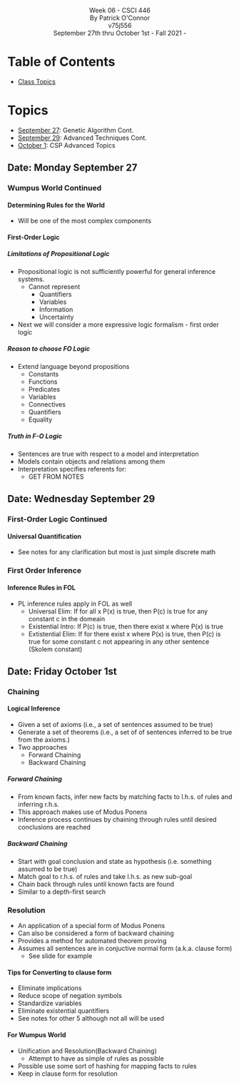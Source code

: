 <p align="center">
    Week 06 - CSCI 446 <br/>
    By Patrick O'Connor <br/>
    v75j556 <br/>
    September 27th thru October 1st - Fall 2021 - <br/>
</p>

# Table of Contents
- [ Class Topics](#topics)

<a name="topics"></a>

# Topics

- [September 27](#sept27): Genetic Algorithm Cont.
- [September 29](#sept29): Advanced Techniques Cont.
- [October 1](#oct01): CSP Advanced Topics

## Date: Monday September 27 <a name="sept27"></a>

### Wumpus World Continued

#### Determining Rules for the World

- Will be one of the most complex components

#### First-Order Logic

##### Limitations of Propositional Logic

- Propositional logic is not sufficiently powerful for general inference systems.
  - Cannot represent
    - Quantifiers
    - Variables
    - Information
    - Uncertainty
- Next we will consider a more expressive logic formalism - first order logic

##### Reason to choose FO Logic

- Extend language beyond propositions
  - Constants
  - Functions
  - Predicates
  - Variables
  - Connectives
  - Quantifiers
  - Equality

##### Truth in F-O Logic

- Sentences are true with respect to a model and interpretation
- Models contain objects and relations among them
- Interpretation specifies referents for:
  - GET FROM NOTES

## Date: Wednesday September 29 <a name="sept29"></a>

### First-Order Logic Continued

#### Universal Quantification

- See notes for any clarification but most is just simple discrete math

### First Order Inference

#### Inference Rules in FOL

- PL inference rules apply in FOL as well
  - Universal Elim: If for all x P(x) is true, then P(c) is true for any constant c in the domeain
  - Existential Intro: If P(c) is true, then there exist x where P(x) is true
  - Extistential Elim: If for there exist x where P(x) is true, then P(c) is true for some constant c not appearing in any other sentence (Skolem constant)

## Date: Friday October 1st <a name="oct01"></a>

### Chaining

#### Logical Inference

- Given a set of axioms (i.e., a set of sentences assumed to be true)
- Generate a set of theorems (i.e., a set of of sentences inferred to be true from the axioms.)
- Two approaches
  - Forward Chaining
  - Backward Chaining

##### Forward Chaining

- From known facts, infer new facts by matching facts to l.h.s. of rules and inferring r.h.s.
- This approach makes use of Modus Ponens
- Inference process continues by chaining through rules until desired conclusions are reached

##### Backward Chaining

- Start with goal conclusion and state as hypothesis (i.e. something assumed to be true)
- Match goal to r.h.s. of rules and take l.h.s. as new sub-goal
- Chain back through rules until known facts are found
- Similar to a depth-first search

### Resolution

- An application of a special form of Modus Ponens
- Can also be considered a form of backward chaining
- Provides a method for automated theorem proving
- Assumes all sentences are in conjuctive normal form (a.k.a. clause form)
  - See slide for example

#### Tips for Converting to clause form

- Eliminate implications
- Reduce scope of negation symbols
- Standardize variables
- Eliminate existential quantifiers
- See notes for other 5 although not all will be used

#### For Wumpus World

- Unification and Resolution(Backward Chaining)
  - Attempt to have as simple of rules as possible
- Possible use some sort of hashing for mapping facts to rules
- Keep in clause form for resolution
